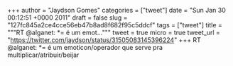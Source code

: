 
+++
author = "Jaydson Gomes"
categories = ["tweet"]
date = "Sun Jan 30 00:12:51 +0000 2011"
draft = false
slug = "127fc845a2ce4cce56eb47b8ad8f682f95c5ddcf"
tags = ["tweet"]
title = """RT @alganet: *= é um emot..."""
tweet = true
micro = true
tweet_url = "https://twitter.com/jaydson/status/31505083145396224"
+++
RT @alganet: *= é um emoticon/operador que serve pra multiplicar/atribuir/beijar
